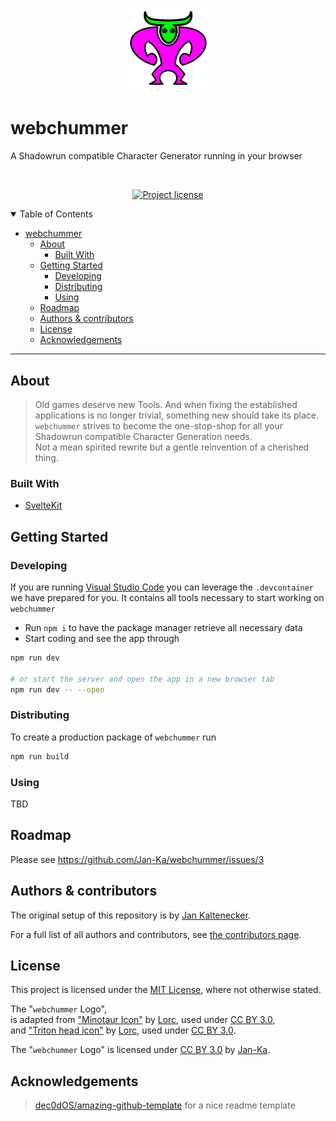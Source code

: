 <h1 align="center">
  <a href="https://github.com/Jan-Ka/webchummer">
    <img src="docs/images/webchummer_logo.min.webp" alt="Image of a Friend-shaped Troll with prominent Horns, the Body is pink and the Head is green." title="The webchummer logo" style="display: inline-block; margin: 0 auto; max-width: 128px" width="128" height="128">
  </a>
</h1>

# webchummer
A Shadowrun compatible Character Generator running in your browser

<div align="center">
<br />

[![Project license](https://img.shields.io/github/license/Jan-Ka/webchummer.svg?style=flat-square)](LICENSE)
</div>

<details open="open">
<summary>Table of Contents</summary>

- [webchummer](#webchummer)
  - [About](#about)
    - [Built With](#built-with)
  - [Getting Started](#getting-started)
    - [Developing](#developing)
    - [Distributing](#distributing)
    - [Using](#using)
  - [Roadmap](#roadmap)
  - [Authors \& contributors](#authors--contributors)
  - [License](#license)
  - [Acknowledgements](#acknowledgements)

</details>

---

## About

> Old games deserve new Tools. And when fixing the established applications is no longer trivial, something new should take its place.  
> `webchummer` strives to become the one-stop-shop for all your Shadowrun compatible Character Generation needs.  
> Not a mean spirited rewrite but a gentle reinvention of a cherished thing.

### Built With

- [SvelteKit](https://kit.svelte.dev/)

## Getting Started

### Developing

If you are running [Visual Studio Code](https://code.visualstudio.com/) you can leverage the `.devcontainer` we have prepared for you. It contains all tools necessary to start working on `webchummer`

- Run `npm i` to have the package manager retrieve all necessary data
- Start coding and see the app through
```bash
npm run dev

# or start the server and open the app in a new browser tab
npm run dev -- --open
```

### Distributing

To create a production package of `webchummer` run 

```bash
npm run build
```

### Using

TBD

## Roadmap
Please see https://github.com/Jan-Ka/webchummer/issues/3

## Authors & contributors

The original setup of this repository is by [Jan Kaltenecker](https://github.com/Jan-Ka).

For a full list of all authors and contributors, see [the contributors page](https://github.com/Jan-Ka/webchummer/contributors).

## License
This project is licensed under the [MIT License](LICENSE), where not otherwise stated.

The "`webchummer` Logo",  
is adapted from ["Minotaur Icon"](https://game-icons.net/1x1/lorc/minotaur.html) by [Lorc](https://lorcblog.blogspot.com/), used under [CC BY 3.0](https://creativecommons.org/licenses/by/3.0/),  
and ["Triton head icon"](https://game-icons.net/1x1/lorc/triton-head.html) by [Lorc](https://lorcblog.blogspot.com/), used under [CC BY 3.0](https://creativecommons.org/licenses/by/3.0/). 

The "`webchummer` Logo" is licensed under [CC BY 3.0](https://creativecommons.org/licenses/by/3.0/) by [Jan-Ka](https://github.com/Jan-Ka).

## Acknowledgements

> [dec0dOS/amazing-github-template](https://github.com/dec0dOS/amazing-github-template) for a nice readme template
